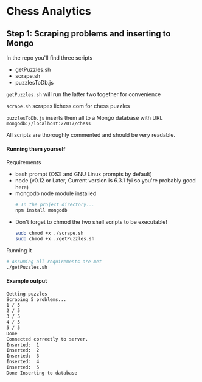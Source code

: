 # Chess Analytics

## Step 1: Scraping problems and inserting to Mongo
In the repo you'll find three scripts
- getPuzzles.sh
- scrape.sh
- puzzlesToDb.js

`getPuzzles.sh` will run the latter two together for convenience

`scrape.sh` scrapes lichess.com for chess puzzles

`puzzlesToDb.js` inserts them all to a Mongo database with URL `mongodb://localhost:27017/chess`

All scripts are thoroughly commented and should be very readable.

#### Running them yourself
Requirements
- bash prompt (OSX and GNU Linux prompts by default)
- node (v0.12 or Later, Current version is 6.3.1 fyi so you're probably good here)
- mongodb node module installed
    ```bash
    # In the project directory...
    npm install mongodb
    ```
- Don't forget to chmod the two shell scripts to be executable!
    ```bash
    sudo chmod +x ./scrape.sh
    sudo chmod +x ./getPuzzles.sh
    ```

Running It
```bash
# Assuming all requirements are met
./getPuzzles.sh
```

#### Example output
```bash
Getting puzzles
Scraping 5 problems...
1 / 5
2 / 5
3 / 5
4 / 5
5 / 5
Done
Connected correctly to server.
Inserted:  1
Inserted:  2
Inserted:  3
Inserted:  4
Inserted:  5
Done Inserting to database
```